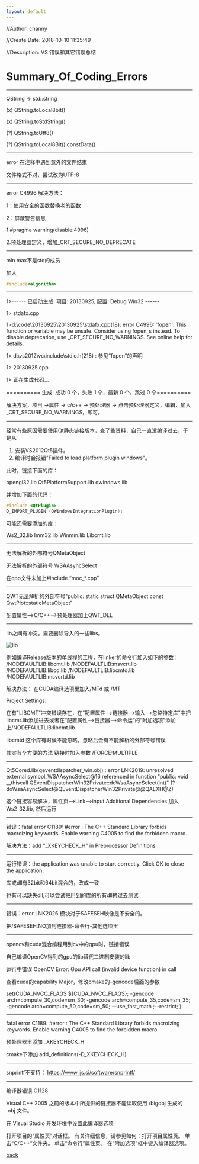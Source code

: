 ```yaml
---
layout: default
---
```


//Author: channy

//Create Date: 2018-10-10 11:35:49

//Description: VS 错误和其它错误总结

# Summary_Of_Coding_Errors

***************************************************************************

QString -> std::string 

(x) QString.toLocal8bit()

(x) QString.toStdString()

(?) QString.toUtf8()

(?) QString.toLocal8Bit().constData()

***************************************************************************

error 在注释中遇到意外的文件结束

文件格式不对，尝试改为UTF-8

***************************************************************************

error C4996 解决方法：

1：使用安全的函数替换老的函数

2：屏蔽警告信息

1.#pragma warning(disable:4996)

2.预处理器定义，增加_CRT_SECURE_NO_DEPRECATE

***************************************************************************
min max不是std的成员

加入
```c++
#include<algorithm>
```
***************************************************************************

1>------ 已启动生成: 项目: 20130925, 配置: Debug Win32 ------

1>  stdafx.cpp

1>d:\code\20130925\20130925\stdafx.cpp(18): error C4996: 'fopen': This function or variable may be unsafe. Consider using fopen_s instead. To disable deprecation, use _CRT_SECURE_NO_WARNINGS. See online help for details.

1>          d:\vs2012\vc\include\stdio.h(218) : 参见“fopen”的声明

1>  20130925.cpp

1>  正在生成代码...

========== 生成: 成功 0 个，失败 1 个，最新 0 个，跳过 0 个==========
 
解决方案，项目 ->属性 -> c/c++ -> 预处理器 -> 点击预处理器定义，编辑，加入_CRT_SECURE_NO_WARNINGS，即可。
 
***************************************************************************
 
经常有些原因需要使用Qt静态链接版本，查了些资料，自己一直没编译过去，于是从
1. 安装VS2012Qt5插件。
2. 编译时会报错"Failed to load platform plugin windows"。

此时，链接下面的库：

opengl32.lib
Qt5PlatformSupport.lib
qwindows.lib

并增加下面的代码：

```c++
#include <QtPlugin>
Q_IMPORT_PLUGIN (QWindowsIntegrationPlugin);
```
可能还需要添加的库：

Ws2_32.lib
Imm32.lib
Winmm.lib
Libcmt.lib

***************************************************************************
 
无法解析的外部符号QMetaObject

无法解析的外部符号 WSAAsyncSelect
 
在cpp文件末加上#include “moc_*.cpp”
 
***************************************************************************
 
QWT无法解析的外部符号"public: static struct QMetaObject const QwtPlot::staticMetaObject"
 
配置属性—>C/C++-->预处理器加上QWT_DLL
 
***************************************************************************
 
lib之间有冲突。需要删除导入的一些libs。 
 
![lib](https://raw.githubusercontent.com/qanny/qanny.github.io/master/assets/images/code_error_lib.png)

例如编译Release版本的单线程的工程，在linker的命令行加入如下的参数： /NODEFAULTLIB:libcmt.lib /NODEFAULTLIB:msvcrt.lib /NODEFAULTLIB:libcd.lib /NODEFAULTLIB:libcmtd.lib /NODEFAULTLIB:msvcrtd.lib

解决办法：
在CUDA编译选项里加入/MTd 或  /MT

Project Settings:  

在有"LIBCMT"冲突错误存在，在“配置属性-->链接器-->输入-->忽略特定库”中把libcmt.lib添加进去或者在“配置属性-->链接器-->命令运”的“附加选项”添加上/NODEFAULTLIB:libcmt.lib

libcmtd 这个库有时候不能忽略，忽略后会有不能解析的外部符号错误

其实有个方便的方法 链接时加入参数 /FORCE:MULTIPLE
 
***************************************************************************
 
Qt5Cored.lib(qeventdispatcher_win.obj) : error LNK2019: unresolved external symbol_WSAAsyncSelect@16 referenced in function "public: void __thiscall            QEventDispatcherWin32Private::doWsaAsyncSelect(int)" (?doWsaAsyncSelect@QEventDispatcherWin32Private@@QAEXH@Z)

这个链接容易解决，属性页-->Link-->input  Additional Dependencies 加入Ws2_32.lib, 然后运行
 
***************************************************************************
 
错误：fatal error C1189: #error :  The C++ Standard Library forbids macroizing keywords. Enable warning C4005 to find the forbidden macro. 
 
解决方法：add "_XKEYCHECK_H" in Preprocessor Definitions
 
***************************************************************************
运行错误：the application was unable to start correctly. Click OK to close the application.

库或dll有32bit和64bit混合的，改成一致

也有可以缺失dll,可以尝试把用到的库的所有dll拷过去测试

***************************************************************************

错误：error LNK2026 模块对于SAFESEH映像是不安全的。

把/SAFESEH:NO加到链接器-命令行-其他选项里

***************************************************************************

opencv和cuda混合编程用到cv中的gpu时，链接错误

自己编译OpenCV得到的gpu的lib替代二进制安装的lib

运行中错误
OpenCV Error: Gpu API call (invalid device function) in call

查看cuda的capability Major，修改cmake的-gencode后面的参数

set(CUDA_NVCC_FLAGS ${CUDA_NVCC_FLAGS}; -gencode arch=compute_30,code=sm_30; -gencode arch=compute_35,code=sm_35; -gencode arch=compute_50,code=sm_50; --use_fast_math ;--restrict; )
 
***************************************************************************
fatal error C1189: #error :  The C++ Standard Library forbids macroizing keywords. Enable warning C4005 to find the forbidden macro.  

预处理器里添加 _XKEYCHECK_H

cmake下添加 add_definitions(-D_XKEYCHECK_H)

***************************************************************************

snprintf不支持：
https://www.ijs.si/software/snprintf/

***************************************************************************
编译器错误 C1128

Visual C++ 2005 之前的版本中所提供的链接器不能读取使用 /bigobj 生成的 .obj 文件。

在 Visual Studio 开发环境中设置此编译器选项

打开项目的“属性页”对话框。 有关详细信息，请参见如何：打开项目属性页。
单击“C/C++”文件夹。
单击“命令行”属性页。
在“附加选项”框中键入编译器选项。

[back](./)

